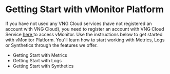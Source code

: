 # Getting Start with vMonitor Platform

If you have not used any VNG Cloud services (have not registered an account with VNG Cloud), you need to register an account with VNG Cloud Service [here ](https://register.vngcloud.vn/signup)to access vMonitor. Use the instructions below to get started with vMonitor Platform. You'll learn how to start working with Metrics, Logs or Synthetics through the features we offer.

* Getting Start with Metrics
* Getting Start with Logs
* Getting Start with Synthetics
